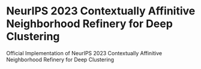 # NeurIPS 2023 Contextually Affinitive Neighborhood Refinery for Deep Clustering
Official Implementation of NeurIPS 2023 Contextually Affinitive Neighborhood Refinery for Deep Clustering
